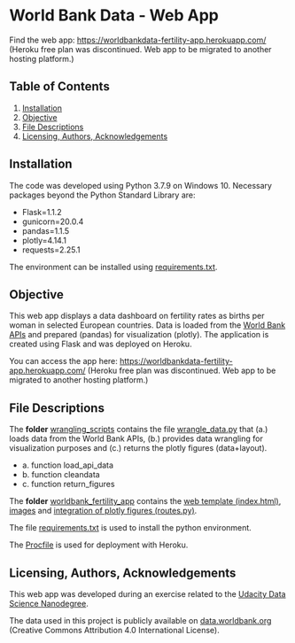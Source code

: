 # World Bank Data - Web App
Find the web app: https://worldbankdata-fertility-app.herokuapp.com/ (Heroku free plan was discontinued. Web app to be migrated to another hosting platform.)

## Table of Contents
1. [Installation](#installation)
2. [Objective](#objective)
3. [File Descriptions](#file-descriptions)
4. [Licensing, Authors, Acknowledgements](#licensing-authors-acknowledgements)

## Installation
The code was developed using Python 3.7.9 on Windows 10. Necessary packages beyond the Python Standard Library are:

- Flask=1.1.2
- gunicorn=20.0.4
- pandas=1.1.5
- plotly=4.14.1
- requests=2.25.1

The environment can be installed using [requirements.txt](https://github.com/MareikeHeller/worldbankdata-web-app/blob/main/requirements.txt).

## Objective

This web app displays a data dashboard on fertility rates as births per woman in selected European countries.
Data is loaded from the [World Bank APIs](https://datahelpdesk.worldbank.org/knowledgebase/articles/889386-developer-information-overview)
and prepared (pandas) for visualization (plotly). The application is created using Flask and was deployed on Heroku.

You can access the app here: https://worldbankdata-fertility-app.herokuapp.com/ (Heroku free plan was discontinued. Web app to be migrated to another hosting platform.)

## File Descriptions
The **folder** [wrangling_scripts](https://github.com/MareikeHeller/worldbankdata-web-app/tree/main/wrangling_scripts) contains the file [wrangle_data.py](https://github.com/MareikeHeller/worldbankdata-web-app/blob/main/wrangling_scripts/wrangle_data.py) that
(a.) loads data from the World Bank APIs,
(b.) provides data wrangling for visualization purposes and
(c.) returns the plotly figures (data+layout). 

- a. function load_api_data
- b. function cleandata
- c. function return_figures

The **folder** [worldbank_fertility_app](https://github.com/MareikeHeller/worldbankdata-web-app/tree/main/worldbank_fertility_app) contains the [web template (index.html)](https://github.com/MareikeHeller/worldbankdata-web-app/blob/main/worldbank_fertility_app/templates/index.html), [images](https://github.com/MareikeHeller/worldbankdata-web-app/tree/main/worldbank_fertility_app/static/img) and [integration of plotly figures (routes.py)](https://github.com/MareikeHeller/worldbankdata-web-app/blob/main/worldbank_fertility_app/routes.py).

The file [requirements.txt](https://github.com/MareikeHeller/worldbankdata-web-app/blob/main/requirements.txt) is used to install the python environment.

The [Procfile](https://github.com/MareikeHeller/worldbankdata-web-app/blob/main/Procfile) is used for deployment with Heroku.

## Licensing, Authors, Acknowledgements
This web app was developed during an exercise related to the [Udacity Data Science Nanodegree](https://www.udacity.com/course/data-scientist-nanodegree--nd025).

The data used in this project is publicly available on [data.worldbank.org](https://data.worldbank.org/) (Creative Commons Attribution 4.0 International License).
